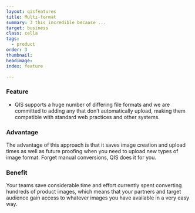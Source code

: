 ```yaml
---
layout: qisfeatures
title: Multi-format
summary: 3 this incredible because ...
target: business
class: cella
tags:
  - product
order: 3
thumbnail:
headimage:
index: feature

---
```


### Feature ###

+ QIS supports a huge number of differing file formats and we are committed to adding any that don’t automatically upload, making them compatible with standard web practices and other systems.

### Advantage ###

The advantage of this approach is that it saves image creation and upload times as well as future proofing when you need to upload new types of image format. Forget manual conversions, QIS does it for you.

### Benefit ###

Your teams save considerable time and effort currently spent converting hundreds of product images, which means that your partners and target audience gain access to whatever images you have available in a very easy way.

